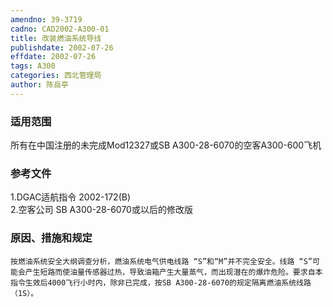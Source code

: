 ```yaml
---
amendno: 39-3719  
cadno: CAD2002-A300-01  
title: 改装燃油系统导线  
publishdate: 2002-07-26  
effdate: 2002-07-26  
tags: A300  
categories: 西北管理局  
author: 陈岳亭  
---
```

  
### 适用范围  
所有在中国注册的未完成Mod12327或SB A300-28-6070的空客A300-600飞机  
  
<!--more-->  
### 参考文件  
1.DGAC适航指令 2002-172(B)  
    2.空客公司 SB A300-28-6070或以后的修改版  
  
### 原因、措施和规定  
    按燃油系统安全大纲调查分析，燃油系统电气供电线路 “S”和“M”并不完全安全。线路 “S”可能会产生短路而使油量传感器过热，导致油箱产生大量蒸气，而出现潜在的爆炸危险。要求自本指令生效后4000飞行小时内，除非已完成，按SB A300-28-6070的规定隔离燃油系统线路（1S）。  

